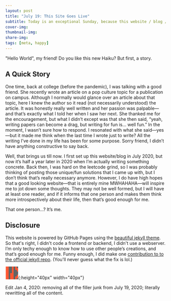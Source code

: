 ```yaml
---
layout: post
title: "July 19: This Site Goes Live"
subtitle: Today is an exceptional Sunday, because this website / blog / jekyll project is now live
cover-img: 
thumbnail-img: 
share-img: 
tags: [meta, happy]
---
```


"Hello World", my friend! Do you like this new Haiku? But first, a story.

## A Quick Story
One time, back at college (before the pandemic), I was talking with a good friend. She recently wrote an article on a pop culture topic for a publication on campus. Although I normally would glance over an article about that topic, here I knew the author so it read (not necessarily understood) the article. It was honestly really well written and her passion was palpable—and that’s exactly what I told her when I saw her next. She thanked me for the encouragement, but what I didn’t except was that she then said, “yeah, writing papers can become a drag, but writing for fun is… well fun.” In the moment, I wasn’t sure how to respond. I resonated with what she said—yes—but it made me think when the last time I wrote just to write? All the writing I’ve done in my life has been for some purpose. Sorry friend, I didn’t have anything constructive to say back.

Well, that brings us till now. I first set up this website/blog in July 2020, but now it’s half a year later in 2020 when I’m actually writing something concrete. Back then, I was hard on the leetcode grind, so I was probably thinking of posting those unique/fun solutions that I came up with, but I don’t think that’s really necessary anymore. However, I do have high hopes that a good looking website—that is entirely mine MWHAHAHA—will inspire me to jot down some thoughts. They may not be well formed, but I will have at least one reader, and if it informs that one person and makes them think more introspectively about their life, then that’s good enough for me. 

That one person…? It’s me.

## Disclosure
This website is powered by GitHub Pages using the [beautiful jekyll theme](https://beautifuljekyll.com). So that's right, I didn't code a frontend or backend, I didn't use a webserver. I’m only techy enough to know how to use other people’s creations, and that’s good enough for me. Funny enough, I did make one [contribution to to the official jekyll repo](https://github.com/jekyll/jekyll/pull/8306/commits/05479c6796ec1510e7f8b83a9faf5f1f4ee31986). (You'll never guess what the fix is lol.)

![my custom end mark](../imgs/end-marks/end-mark2.png){:height="40px" width="40px"}

Edit Jan 4, 2020: removing all of the filler junk from July 19, 2020; literally rewritting all of the content.